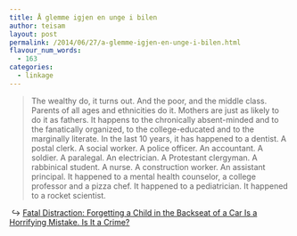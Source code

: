 ```yaml
---
title: Å glemme igjen en unge i bilen
author: teisam
layout: post
permalink: /2014/06/27/a-glemme-igjen-en-unge-i-bilen.html
flavour_num_words:
  - 163
categories:
  - linkage
---
```

> The wealthy do, it turns out. And the poor, and the middle class. Parents of all ages and ethnicities do it. Mothers are just as likely to do it as fathers. It happens to the chronically absent-minded and to the fanatically organized, to the college-educated and to the marginally literate. In the last 10 years, it has happened to a dentist. A postal clerk. A social worker. A police officer. An accountant. A soldier. A paralegal. An electrician. A Protestant clergyman. A rabbinical student. A nurse. A construction worker. An assistant principal. It happened to a mental health counselor, a college professor and a pizza chef. It happened to a pediatrician. It happened to a rocket scientist. 

&#160;&#8618; [Fatal Distraction: Forgetting a Child in the Backseat of a Car Is a Horrifying Mistake. Is It a Crime?][1]

 [1]: http://www.washingtonpost.com/lifestyle/magazine/fatal-distraction-forgetting-a-child-in-thebackseat-of-a-car-is-a-horrifying-mistake-is-it-a-crime/2014/06/16/8ae0fe3a-f580-11e3-a3a5-42be35962a52_story.html